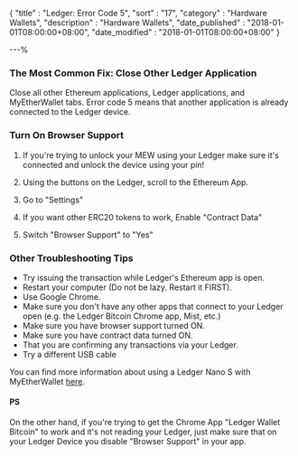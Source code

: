 {
"title" : "Ledger: Error Code 5",
"sort" : "17",
"category" : "Hardware Wallets",
"description" : "Hardware Wallets",
"date_published" : "2018-01-01T08:00:00+08:00",
"date_modified" : "2018-01-01T08:00:00+08:00"
}

---%


### The Most Common Fix: Close Other Ledger Application

Close all other Ethereum applications, Ledger applications, and MyEtherWallet tabs. Error code 5 means that another application is already connected to the Ledger device.


### Turn On Browser Support

1. If you're trying to unlock your MEW using your Ledger make sure it's connected and unlock the device using your pin!

2. Using the buttons on the Ledger, scroll to the Ethereum App.

3. Go to "Settings"

4. If you want other ERC20 tokens to work, Enable "Contract Data"

5. Switch "Browser Support" to "Yes"

### Other Troubleshooting Tips

*   Try issuing the transaction while Ledger's Ethereum app is open.
*   Restart your computer (Do not be lazy. Restart it FIRST).
*   Use Google Chrome.
*   Make sure you don't have any other apps that connect to your Ledger open (e.g. the Ledger Bitcoin Chrome app, Mist, etc.)
*   Make sure you have browser support turned ON.
*   Make sure you have contract data turned ON.
*   That you are confirming any transactions via your Ledger.
*   Try a different USB cable

You can find more information about using a Ledger Nano S with MyEtherWallet [here](https://ledger.zendesk.com/hc/en-us/articles/115005200009-How-to-use-MyEtherWallet-with-Ledger).


#### PS

On the other hand, if you're trying to get the Chrome App "Ledger Wallet Bitcoin" to work and it's not reading your Ledger, just make sure that on your Ledger Device you disable "Browser Support" in your app.
